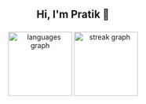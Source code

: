<h2 align="center">Hi, I'm Pratik 👋</h2>

###

<div align="center">
  <img src="https://github-readme-stats.vercel.app/api/top-langs?username=pratikmandi&locale=en&hide_title=false&layout=compact&card_width=320&langs_count=10&theme=dark&hide_border=false&order=2" height="130" alt="languages graph"  />
  <img src="https://streak-stats.demolab.com?user=pratikmandi&locale=en&mode=daily&theme=dark&hide_border=false&border_radius=12&order=3" height="130" alt="streak graph"  />
</div>



<!--
**pratikmandi/pratikmandi** is a ✨ _special_ ✨ repository because its `README.md` (this file) appears on your GitHub profile.

Here are some ideas to get you started:

- 🔭 I’m currently working on ...
- 🌱 I’m currently learning ...
- 👯 I’m looking to collaborate on ...
- 🤔 I’m looking for help with ...
- 💬 Ask me about ...
- 📫 How to reach me: ...
- 😄 Pronouns: ...
- ⚡ Fun fact: ...
-->
